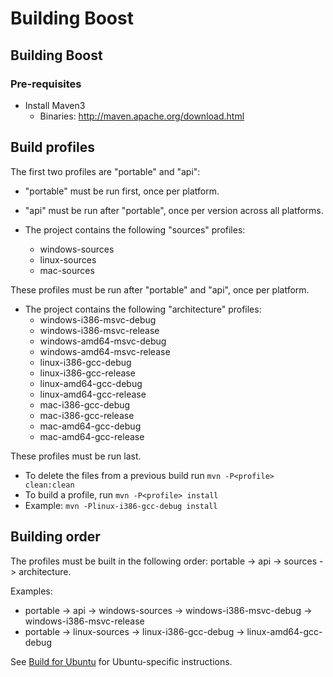 # Building Boost

## Building Boost

### Pre-requisites

* Install Maven3
    * Binaries: http://maven.apache.org/download.html

## Build profiles

The first two profiles are "portable" and "api":

* "portable" must be run first, once per platform.
* "api" must be run after "portable", once per version across all platforms.

* The project contains the following "sources" profiles:
    * windows-sources
    * linux-sources
    * mac-sources

These profiles must be run after "portable" and "api", once per platform.

* The project contains the following "architecture" profiles:
    * windows-i386-msvc-debug
    * windows-i386-msvc-release
    * windows-amd64-msvc-debug
    * windows-amd64-msvc-release
    * linux-i386-gcc-debug
    * linux-i386-gcc-release
    * linux-amd64-gcc-debug
    * linux-amd64-gcc-release
    * mac-i386-gcc-debug
    * mac-i386-gcc-release
    * mac-amd64-gcc-debug
    * mac-amd64-gcc-release

These profiles must be run last.

* To delete the files from a previous build run `mvn -P<profile> clean:clean`
* To build a profile, run `mvn -P<profile> install`
* Example: `mvn -Plinux-i386-gcc-debug install`

## Building order

The profiles must be built in the following order: portable -> api -> sources -> architecture.

Examples:

* portable -> api -> windows-sources -> windows-i386-msvc-debug -> windows-i386-msvc-release
* portable -> linux-sources -> linux-i386-gcc-debug -> linux-amd64-gcc-debug

See [Build for Ubuntu](Build_for_Ubuntu.md) for Ubuntu-specific instructions.
